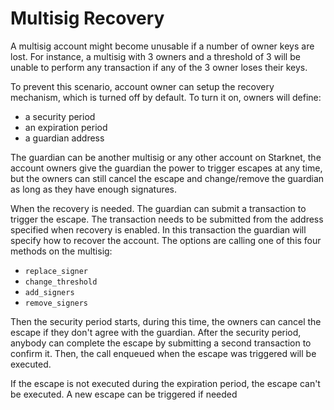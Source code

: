 # Multisig Recovery

A multisig account might become unusable if a number of owner keys are lost. For instance, a multisig with 3 owners and a threshold of 3 will be unable to perform any transaction if any of the 3 owner loses their keys.

To prevent this scenario, account owner can setup the recovery mechanism, which is turned off by default. To turn it on, owners will define:

- a security period
- an expiration period
- a guardian address

The guardian can be another multisig or any other account on Starknet, the account owners give the guardian the power to trigger escapes at any time, but the owners can still cancel the escape and change/remove the guardian as long as they have enough signatures.

When the recovery is needed. The guardian can submit a transaction to trigger the escape. The transaction needs to be submitted from the address specified when recovery is enabled. In this transaction the guardian will specify how to recover the account. The options are calling one of this four methods on the multisig:

- `replace_signer`
- `change_threshold`
- `add_signers`
- `remove_signers`

Then the security period starts, during this time, the owners can cancel the escape if they don't agree with the guardian.
After the security period, anybody can complete the escape by submitting a second transaction to confirm it. Then, the call enqueued when the escape was triggered will be executed.

If the escape is not executed during the expiration period, the escape can't be executed. A new escape can be triggered if needed
